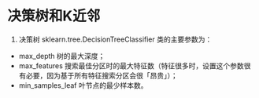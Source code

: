 # 决策树和K近邻


1. 决策树
sklearn.tree.DecisionTreeClassifier 类的主要参数为：
-   max_depth 树的最大深度；
-   max_features 搜索最佳分区时的最大特征数（特征很多时，设置这个参数很有必要，因为基于所有特征搜索分区会很「昂贵」）；
-   min_samples_leaf 叶节点的最少样本数。
<!--stackedit_data:
eyJoaXN0b3J5IjpbLTY1Njg3NDMwNSwtMTkzNjY2NDgwOCw1NT
kyODU1NzZdfQ==
-->